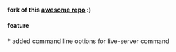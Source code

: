  <h4>
     fork of this <a href="https://github.com/manzeloth/live-server">awesome repo</a> :)
 </h4>
 <h4>feature</h4>
    * added command line options for live-server command
